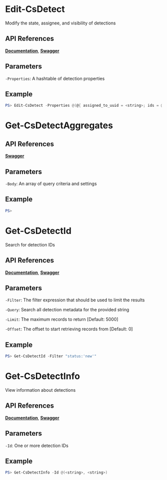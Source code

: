 # Edit-CsDetect
Modify the state, assignee, and visibility of detections

## API References
**[Documentation](https://falcon.crowdstrike.com/support/documentation/86/detections-monitoring-apis#modify-detections)**, **[Swagger](https://assets.falcon.crowdstrike.com/support/api/swagger.html#/detects/UpdateDetectsByIdsV2)**

## Parameters

`-Properties`: A hashtable of detection properties

## Example
```powershell
PS> Edit-CsDetect -Properties @(@{ assigned_to_uuid = <string>; ids = @(<string>); status = <string> })
```

# Get-CsDetectAggregates

## API References
**[Swagger](https://assets.falcon.crowdstrike.com/support/api/swagger.html#/detects/GetAggregateDetects)**

## Parameters

`-Body`: An array of query criteria and settings

## Example
```powershell
PS>
```

# Get-CsDetectId
Search for detection IDs

## API References
**[Documentation](https://falcon.crowdstrike.com/support/documentation/86/detections-monitoring-apis#find-detections)**, **[Swagger](https://assets.falcon.crowdstrike.com/support/api/swagger.html#/detects/QueryDetects)**

## Parameters

`-Filter`: The filter expression that should be used to limit the results

`-Query`: Search all detection metadata for the provided string

`-Limit`: The maximum records to return [Default: 5000]

`-Offset`: The offset to start retrieving records from [Default: 0]

## Example
```powershell
PS> Get-CsDetectId -Filter "status:'new'"
```

# Get-CsDetectInfo
View information about detections

## API References
**[Documentation](https://falcon.crowdstrike.com/support/documentation/86/detections-monitoring-apis#find-detections)**, **[Swagger](https://assets.falcon.crowdstrike.com/support/api/swagger.html#/detects/GetDetectSummaries)**

## Parameters

`-Id`: One or more detection IDs

## Example
```powershell
PS> Get-CsDetectInfo -Id @(<string>, <string>)
```